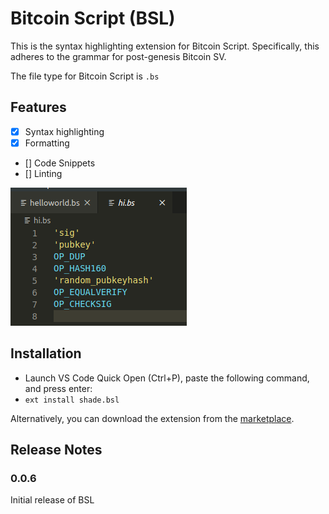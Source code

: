 # Bitcoin Script (BSL)

This is the syntax highlighting extension for Bitcoin Script. Specifically, this adheres to the grammar for post-genesis Bitcoin SV.

The file type for Bitcoin Script is `.bs`

## Features
- [x] Syntax highlighting
- [x] Formatting
- [] Code Snippets
- [] Linting


![Syntax highlighting](images/syntax-highlight.png)

## Installation
* Launch VS Code Quick Open (Ctrl+P), paste the following command, and press enter:
* `ext install shade.bsl`

Alternatively, you can download the extension from the [marketplace](https://marketplace.visualstudio.com/items?itemName=shade.bsl).

## Release Notes

### 0.0.6
Initial release of BSL

